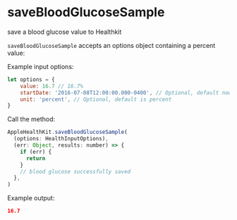# saveBloodGlucoseSample

save a blood glucose value to Healthkit

`saveBloodGlucoseSample` accepts an options object containing a percent value:

Example input options:

```javascript
let options = {
    value: 16.7 // 16.7%
    startDate: '2016-07-08T12:00:00.000-0400', // Optional, default now
    unit: 'percent', // Optional, default is percent
}
```

Call the method:

```javascript
AppleHealthKit.saveBloodGlucoseSample(
  (options: HealthInputOptions),
  (err: Object, results: number) => {
    if (err) {
      return
    }
    // blood glucose successfully saved
  },
)
```

Example output:

```json
16.7
```
